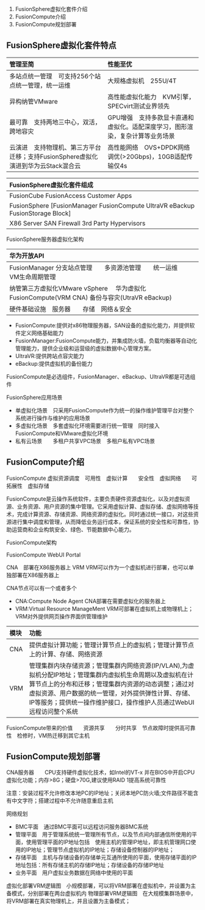 1. FusionSphere虚拟化套件介绍
2. FusionCompute介绍
3. FusionCompute规划部署

FusionSphere虚拟化套件特点
---

|管理至简|性能至优|
|:---|:---|
|多站点统一管理　可支持256个站点统一管理，统一运维|大规格虚拟机　255U/4T|
|异构纳管VMware|高性能虚拟化能力　KVM引擎，SPECvirt测试业界领先|
|最可靠　支持两地三中心，双活，跨地容灾|GPU增强　支持多款显卡直通和虚拟化。适配深度学习，图形渲染，复杂计算等业务场景|
|云演进　支持物理机、第三方平台迁移；支持FusionSphere虚拟化演进到华为云Stack混合云|高性能网络　OVS+DPDK网络调优(>20Gbps)，10GB适配传输仅4s|

|FusionSphere虚拟化套件组成|
|:---|
|FusionCube   FusionAccess  Customer Apps|
|FusionSphere [FusionManager FusionCompute UltraVR eBackup FusionStorage Block]|
|X86 Server  SAN  Firewall  3rd Party Hypervisors|

FusionSphere服务器虚拟化架构

|华为开放API|
|:---|
|FusionManager 分支站点管理　　多资源池管理　　统一运维　　VM生命周期管理|
|纳管第三方虚拟化VMware vSphere 　华为虚拟化FusionCompute(VRM CNA) 备份与容灾(UtraVR eBackup)|
|硬件基础设施　服务器　　存储　网络＆安全|

- FusionCompute:提供对x86物理服务器，SAN设备的虚拟化能力，并提供软件定义网络基础能力
- FusionManager:FusionCompute能力，并集成防火墙，负载均衡器等自动化管理能力，提供企业级和运营级的虚拟数据中心管理方案。
- UltraVR:提供跨站点容灾能力
- eBackup:提供虚拟机的备份能力

FusionCompute是必选组件，FusionManager、eBackup、UltraVR都是可选组件

FusionSphere应用场景
- 单虚拟化场景　只采用FusionCompute作为统一的操作维护管理平台对整个系统进行操作与维护的应用场景
- 多虚拟化场景　多套虚拟化环境需要进行统一管理　同时接入FusionCompute和VMware虚拟化环境
- 私有云场景　　多租户共享VPC场景　多租户私有VPC场景

FusionCompute介绍
---

FusionCompute 虚拟资源调度　可用性　虚拟计算　　安全性　虚拟网络　　可拓展性　虚拟存储

FusionCompute是云操作系统软件，主要负责硬件资源虚拟化，以及对虚拟资源、业务资源、用户资源的集中管理。它采用虚拟计算、虚拟存储、虚拟网络等技术，完成计算资源、存储资源、网络资源的虚拟化。同时通过统一接口，对这些资源进行集中调度和管理，从而降低业务运行成本，保证系统的安全性和可靠性，协助运营商和企业构筑安全、绿色、节能数据中心能力。

FusionCompute架构

FusionCompute   WebUI Portal

CNA　部署在X86服务器上  VRM VRM可以作为一个虚拟机进行部署，也可以单独部署在X86服务器上

CNA节点可以有一个或者多个

- CNA:Compute Node Agent CNA部署在需要虚拟化的服务器上
- VRM:Virtual Resource ManageMent VRM可部署在虚拟机上或物理机上；VRM对外提供网页操作界面供管理维护

|模块|功能|
|:---|:---|
|CNA|提供虚拟计算功能；管理计算节点上的虚拟机；管理计算节点上的计算、存储、网络资源|
|VRM|管理集群内块存储资源；管理集群内网络资源(IP/VLAN),为虚拟机分配IP地址；管理集群内虚拟机生命周期以及虚拟机在计算节点上的分布和迁移；管理集群内资源的动态调整；通过对虚拟资源、用户数据的统一管理，对外提供弹性计算、存储、IP等服务；提供统一操作维护接口，操作维护人员通过WebUI远程访问整个系统|

FusionCompute带来的价值　　资源共享　　分时共享　节点故障时提供高可靠性　检修时，VM热迁移到其它主机

FusionCompute规划部署
---

CNA服务器　　CPU支持硬件虚拟化技术，如Intel的VT-x 并在BIOS中开启CPU虚拟化功能；内存>8G；硬盘>70G,建议使用RAID 1提高系统可靠性

注意：安装过程不允许修改本地PC的IP地址；关闭本地PC防火墙;文件路径不能含有中文字符；搭建过程中不允许随意重启主机

网络规划
- BMC平面　通过BMC平面可以远程访问服务器BMC系统
- 管理平面　用于管理系统统一管理所有节点，以及节点间内部通信所使用的平面，使用管理平面的IP地址包括　使用主机的管理IP地址，即主机管理网口使用的IP地址；管理节点虚拟机的IP地址；存储设备控制器的IP地址；
- 存储平面　主机与存储设备的存储单元互通所使用的平面，使用存储平面的IP地址包括：所有存储主机的存储IP地址；存储设备的存储IP地址
- 业务平面　用户虚拟业务数据在网络中使用的平面

虚拟化部署VRM逻辑图　小规模部署，可以将VRM部署在虚拟机中，并设置为主备模式，分别部署在两台虚拟机内
物理部署VRM逻辑图　在大规模集群场景中，将VRM部署在真实物理机上，并且设置为主备模式；

